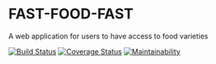 # FAST-FOOD-FAST

A web application for users to have access to food varieties


[![Build Status](https://travis-ci.com/darothub/fast-food-fast.svg?branch=develop)](https://travis-ci.com/darothub/fast-food-fast)
[![Coverage Status](https://coveralls.io/repos/github/darothub/fast-food-fast/badge.svg?branch=develop)](https://coveralls.io/github/darothub/fast-food-fast?branch=develop)
[![Maintainability](https://api.codeclimate.com/v1/badges/8b0a109aaddd247549c7/maintainability)](https://codeclimate.com/github/darothub/fast-food-fast/maintainability)







